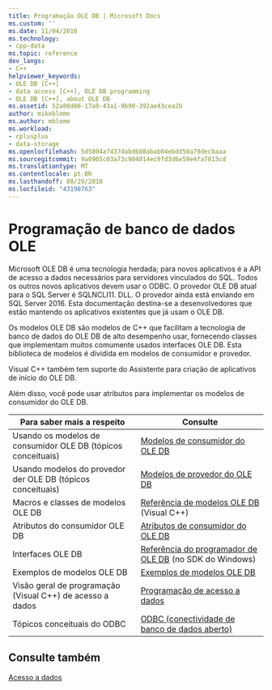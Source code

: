 ```yaml
---
title: Programação OLE DB | Microsoft Docs
ms.custom: ''
ms.date: 11/04/2016
ms.technology:
- cpp-data
ms.topic: reference
dev_langs:
- C++
helpviewer_keywords:
- OLE DB [C++]
- data access [C++], OLE DB programming
- OLE DB [C++], about OLE DB
ms.assetid: 52a80d66-17a9-43a1-9b90-392ae43cea2b
author: mikeblome
ms.author: mblome
ms.workload:
- cplusplus
- data-storage
ms.openlocfilehash: 5d5804a7437dabd688abab04ebdd50a79decbaaa
ms.sourcegitcommit: 9a0905c03a73c904014ec9fd3d6e59e4fa7813cd
ms.translationtype: MT
ms.contentlocale: pt-BR
ms.lasthandoff: 08/29/2018
ms.locfileid: "43198763"
---
```

# <a name="ole-db-programming"></a>Programação de banco de dados OLE
Microsoft OLE DB é uma tecnologia herdada; para novos aplicativos é a API de acesso a dados necessários para servidores vinculados do SQL. Todos os outros novos aplicativos devem usar o ODBC. O provedor OLE DB atual para o SQL Server é SQLNCLI11. DLL. O provedor ainda está enviando em SQL Server 2016. Esta documentação destina-se a desenvolvedores que estão mantendo os aplicativos existentes que já usam o OLE DB.
  
 Os modelos OLE DB são modelos de C++ que facilitam a tecnologia de banco de dados do OLE DB de alto desempenho usar, fornecendo classes que implementam muitos comumente usados interfaces OLE DB. Esta biblioteca de modelos é dividida em modelos de consumidor e provedor.  
  
 Visual C++ também tem suporte do Assistente para criação de aplicativos de início do OLE DB.  
  
 Além disso, você pode usar atributos para implementar os modelos de consumidor do OLE DB.  
  
|Para saber mais a respeito|Consulte|  
|-------------------------|---------|  
|Usando os modelos de consumidor OLE DB (tópicos conceituais)|[Modelos de consumidor do OLE DB](../../data/oledb/ole-db-consumer-templates-cpp.md)|  
|Usando modelos do provedor der OLE DB (tópicos conceituais)|[Modelos de provedor do OLE DB](../../data/oledb/ole-db-provider-templates-cpp.md)|  
|Macros e classes de modelos OLE DB|[Referência de modelos OLE DB](../../data/oledb/ole-db-templates.md) (Visual C++)|  
|Atributos do consumidor OLE DB |[Atributos de consumidor do OLE DB](../../windows/ole-db-consumer-attributes.md)|  
|Interfaces OLE DB|[Referência do programador de OLE DB](/previous-versions/windows/desktop/ms713643\(v=vs.85\)) (no SDK do Windows)|  
|Exemplos de modelos OLE DB|[Exemplos de modelos OLE DB](https://msdn.microsoft.com/08958863-0b5f-41ad-ae99-fca7440c553c)| 
|Visão geral de programação (Visual C++) de acesso a dados|[Programação de acesso a dados](../../data/data-access-programming-mfc-atl.md)|  
|Tópicos conceituais do ODBC|[ODBC (conectividade de banco de dados aberto)](../../data/odbc/open-database-connectivity-odbc.md)|  

## <a name="see-also"></a>Consulte também  
 [Acesso a dados](../data-access-in-cpp.md)